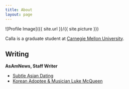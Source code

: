 ```yaml
---
title: About
layout: page
---
```

![Profile Image]({{ site.url }}/{{ site.picture }})

Calla is a graduate student at [Carnegie Mellon University](https://www.cmu.edu). 

## Writing

**AsAmNews, Staff Writer**
* [Subtle Asian Dating](https://asamnews.com/2019/03/01/subtle-asian-dating/)
* [Korean Adoptee & Musician Luke McQueen](https://asamnews.com/2018/04/27/korean-american-adoptee-and-musician-longing-for-his-biological-parents-someday/)